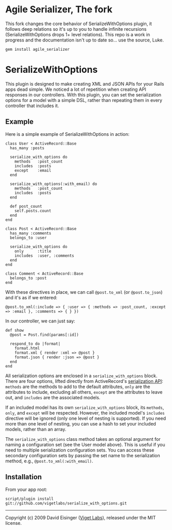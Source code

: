 Agile Serializer, The fork
==========================

This fork changes the core behavior of SerializeWithOptions plugin, it follows deep relations so it's up to you to handle infinite recursions (SerializeWithOptions drops 1+ level relations). This repo is a work in progress and the documentation isn't up to date so... use the source, Luke.

    gem install agile_serializer

SerializeWithOptions
====================

This plugin is designed to make creating XML and JSON APIs for your Rails apps dead simple. We noticed a lot of repetition when creating API responses in our controllers. With this plugin, you can set the serialization options for a model with a simple DSL, rather than repeating them in every controller that includes it.


Example
-------

Here is a simple example of SerializeWithOptions in action:

    class User < ActiveRecord::Base
      has_many :posts

      serialize_with_options do
        methods   :post_count
        includes  :posts
        except    :email
      end

      serialize_with_options(:with_email) do
        methods   :post_count
        includes  :posts
      end

      def post_count
        self.posts.count
      end
    end

    class Post < ActiveRecord::Base
      has_many :comments
      belongs_to :user

      serialize_with_options do
        only      :title
        includes  :user, :comments
      end
    end

    class Comment < ActiveRecord::Base
      belongs_to :post
    end

With these directives in place, we can call `@post.to_xml` (or `@post.to_json`) and it's as if we entered:

    @post.to_xml(:include => { :user => { :methods => :post_count, :except => :email }, :comments => { } })

In our controller, we can just say:

    def show
      @post = Post.find(params[:id])

      respond_to do |format|
        format.html
        format.xml { render :xml => @post }
        format.json { render :json => @post }
      end
    end

All serialization options are enclosed in a `serialize_with_options` block. There are four options, lifted directly from ActiveRecord's [serialization API][ser]: `methods` are the methods to add to the default attributes, `only` are the attributes to include, excluding all others, `except` are the attributes to leave out, and `includes` are the associated models.

If an included model has its own `serialize_with_options` block, its `methods`, `only`, and `except` will be respected. However, the included model's `includes` directive will be ignored (only one level of nesting is supported). If you need more than one level of nesting, you can use a hash to set your included models, rather than an array.

The `serialize_with_options` class method takes an optional argument for naming a configuration set (see the User model above). This is useful if you need to multiple serialization configuration sets. You can access these secondary configuration sets by passing the set name to the serialization method, e.g., `@post.to_xml(:with_email)`.


Installation
------------

From your app root:

    script/plugin install git://github.com/vigetlabs/serialize_with_options.git

* * *

Copyright (c) 2009 David Eisinger ([Viget Labs][vgt]), released under the MIT license.

[ser]: http://api.rubyonrails.org/classes/ActiveRecord/Serialization.html
[vgt]: http://www.viget.com/
